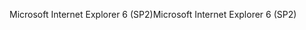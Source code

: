 <span data-ttu-id="27a90-101">Microsoft Internet Explorer 6 (SP2)</span><span class="sxs-lookup"><span data-stu-id="27a90-101">Microsoft Internet Explorer 6 (SP2)</span></span>